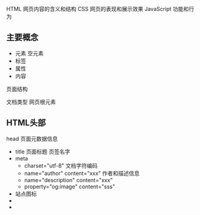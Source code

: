 HTML 网页内容的含义和结构
CSS 网页的表现和展示效果
JavaScript 功能和行为

## 主要概念
+ 元素  空元素
+ 标签 
+ 属性 
+ 内容

页面结构
<!DOCTYPE html> 文档类型
<html lang="en-US"></html> 网页根元素
<head></head>  
<body></body>

## HTML头部
head 页面元数据信息
+ title 页面标题 页签名字
+ meta
    + charset="utf-8" 文档字符编码
    + name="author" content="xxx" 作者和描述信息
    + name="description" content="xxx"
    + property="og:image" content="sss"
+ <link rel="shortcut" size="72x72" href="favivon.icon|gif|png" type="image/x-icon"/> 站点图标
+ <link rel="stylesheet" href="ccc.css">
+ <script src="ss.js">

## 标记文本
1. 标题
h1~h6 块级元素 列入内容大纲
标题对于`无障碍访问`和`搜索引擎优化`等问题非常有意义,保持页面结构清晰，标题整洁，不要发生标题级别跳跃。

header 页头

2. 段落
p 组织句子或文本

3. 换行
br

4. 水平分割线 主题分隔或变化 
hr 

5. 块引用元素
blockquote 左右都有缩进

6. 短语元素   表象元素

| 元素 | 语义 | 默认样式 |
|:----:|:----|:----|
| abbr | 缩写| 配置`title`属性 |
| b | 关键字、产品名称、引导句等 | 加粗 |
| cite | 引用文本 | 标识引文或参考，斜体 |
| code | 代码 | 标识代码区域，等宽字体 |
| dfn | 定义文本 | 标识词汇或术语，斜体 |
| em | 强调文本 | 重点强调 斜体 |
| i | 外国文字、分类名称、技术术语等 | 斜体 |
| kbd | 输入文本 | 标识用户输入的文本，等宽字体 |
| mark | 标记文本 | 文本高亮显示以便参考 |
| samp | 样例文本 | 标识程序样例输出，等宽字体 |
| small | 小文本 | 小字号显示如免责声明 |
| strong | 非常重要 | 粗体 |
| sub | 下标 | 显示基线以下的文本 |
| sup | 上标 | 显示基线以上的文本 |
| var | 变量 | 标识并显示变量，斜体 |
| u | 专有名词、拼写错误等 | 下划线 |


7. 有序列表
ol li
+ type=1|A|a|I|i 序号类型
+ start 序号起始值
+ reversed 指定为降序

8. 无序列表
ul li

9. 描述列表 用来标记一组项目及其相关描述，如术语和定义、问答等
+ dl 
+ dt(decription terms) 可以于多个描述<dd>
+ dd 

10. 常用实体   

| 符号 | 名称 | 代码 |
|:----:|:-----:|:-----:|
| " | 引号 | `&quot;` |


11. 结构元素
div 常规结构性区域
span 
header 文档区域标题
nav  menu 导航
main 文档主要内容区域 整个页面只有一个
footer 文档页脚区域

12. 链接
a 
属性
+ title 支持信息
+ href="url" 引用 mailto:link 电邮 #id 文档片段标识
+ target="_blank" 目标

电邮链接
<a href="mailto:nowhere@mozilla.org?cc=name2@rapidtables.com&bcc=name3@rapidtables.com&subject=The%20subject%20of%20the%20email&body=The%20body%20of%20the%20email">
  Send mail with cc, bcc, subject and body
</a>

绝对URL 相对URL
使用链接的最佳实践
1. 链接措辞清晰
2. 尽可能使用相对链接
3. 链接到非页面资源要有清晰的提示
4. 下载链接要使用下载属性

图像编辑
Gimp
Pixlr

13. 图片元素
img
+ alt 描述信息(备选文本)
+ title 图片标题(支持信息)
+ src 必须
+ height
+ width
+ title 图片信息
图片链接

图片的作用
1. 装饰 应该放到background-image中
2. 内容
3. 链接
4. 文本载体

图片映射
img
+ usemap map的id
map
+ name 图片name
+ id 与name相同

area
+ herf 热区链接
+ alt 
+ title
+ shape 热区形状
+ coords 可点击区域坐标

解说 
figure
figcaption

# 引用
+ blockquote  块引用
    + cite 引用资源地址
+ q 行内引用
+ cite 引文 表示应用资源的名称

联系方式
address

上标／下标 化学方程式、数学符号
sup
sub

计算机代码
code 通用代码
pre 代码块保留原格式
var 变量名
kbd 输入
samp 输出

时间日期
time
+ datetime


文档的基本组成区段
1. 标题栏 header 标题 Logo
2. 导航栏 nav 菜单、按钮、链接
3. 主内容 main article section div
4. 侧边栏 aside 链接、引用、广告等
5. 页脚 footer 联系信息 版权信息等

无语义元素
div
span

音频／视频
video
+ src
+ controls
+ autoplay
+ loop
+ muted
+ poster
+ preload: none|auto|metadata
+ width/height

audio
+ src
+ controls
+ autoplay
+ loop
+ muted
+ preload: none|auto|metadata

音频／视频容器格式
+ WebM Ogg Vorbis音频和VP8/VP9视频 FF和Chrome
+ MP4  ACC以及MP3音频和H.264视频 IE和Safari
+ Ogg Ogg Vorbis音频和Ogg Theora视频 WebM取代

source
 + src
 + type video|audio/mp4|webm|ogg|mp3

 track
 + src
 + link
 + type
 + kind="subtitle" 告诉浏览器用什么语言来编写subtitle 
 + scrlang="en" 

iframe 在当前页面嵌入其他文档
+ allowfullscreen 设置全屏模式
+ frameborder 如果设置为1，则会告诉浏览器在此框架和其他框架之间绘制边框，这是默认行为。0删除边框。
+ src 嵌入文档的路径
+ width/height 
+ 备选内容
+ sandbox 安全性设置  单击劫持

1. 只有在必要时嵌入
2. 使用HTTPS
3. 始终使用sandbox属性
4. 配置CSP指令

embed/object  嵌入外部内容的通用嵌入工具如JavaAplet、Flash、PDF、SVG等(不建议使用)
```html
<embed src="whoosh.swf" quality="medium"
       bgcolor="#ffffff" width="550" height="400"
       name="whoosh" align="middle" allowScriptAccess="sameDomain"
       allowFullScreen="false" type="application/x-shockwave-flash"
       pluginspage="http://www.macromedia.com/go/getflashplayer">
```
```html
<object data="mypdf.pdf" type="application/pdf"
        width="800" height="1200" typemustmatch>
  <p>You don't have a PDF plugin, but you can <a href="myfile.pdf">download the PDF file.</a></p>
</object>
```

位图 使用像素网格定义 像素的位置和它的色彩信息 bitmap(.bmp) PNG(.png) JPEG(.jpg) GIF(.gif) 文件大，容易失真
矢量图 使用算法定义 图形和路径的定义 SVG 文件小，不失真

SVG是用于描述矢量图像的XML语言。 它有许多不同的元素来定义要显示在图像中的形状，以及要应用于这些形状的效果。 SVG用于标记图形，而不是内容。
主要标记有：
+ circle
+ rect
+ feColorMatrix 变换矩阵转换颜色
+ animate 矢量图动画
+ mask 应用模版

```xml
<svg version="1.1"
     baseProfile="full"
     width="300" height="200"
     xmlns="http://www.w3.org/2000/svg">
  <rect width="100%" height="100%" fill="black" />
  <circle cx="150" cy="100" r="90" fill="blue" />
</svg>
```

矢量图编辑器
+ Lnkspace
+ IIIustrator

svg优缺点
优点：
+ 矢量图中的文本仍然可以访问(有利于SEO)
+ SVG可以很好地适应样式和脚本，可以通过CSS或JS编写样式
缺点：
+ SVG容易变得复杂
+ SVG比栅格图像更难创建
+ 老版浏览器不支持


SVG引入方式
+ img
  优点
  + 快速，熟悉的图像语法与alt属性中提供的内置文本等效。
  + 可以通过在<a>元素嵌套<img>，使图像轻松地成为超链接。
  缺点
  + 无法使用JavaScript操作图像。
  + 如果要使用CSS控制SVG内容，则必须在SVG代码中包含内联CSS样式。 （从SVG文件调用的外部样式表不起作用）
  + 不能用CSS伪类来重设图像样式（如:focus）
+ svg
  优点
  + 将SVG内联减少HTTP请求，可以减少加载时间。
  + 可以为SVG元素分配class和id，并使用CSS修改样式。
  + 内联SVG是唯一可以在SVG图像上使用CSS交互（如:focus）和CSS动画的方法（即使在常规样式表中）。
  + 可以通过将SVG标记包在<a>元素中，使其成为超链接。
  缺点
  + 这种方法只适用于在一个地方使用的SVG。多次使用会导致资源密集型维护。
  + 额外的 SVG 代码会增加HTML文件的大小。
  + 浏览器不能像缓存普通图片一样缓存内联SVG。
  + 在<foreignObject> 元素中包含回退，但支持SVG的浏览器仍然会下载任何后备图像。

```html
<img src="equilateral.png" alt="triangle with equal sides" srcset="equilateral.svg">
```
```css
.bg{
  background: url("fallback.png") no-repeat center;
  background-image: url("image.svg");
  background-size: contain;
}
```
```html
<svg width="300" height="200">
    <rect width="100%" height="100%" fill="green" />
</svg>
```
```html
<iframe src="triangle.svg" width="500" height="500" sandbox>
    <img src="triangle.png" alt="Triangle with three unequal sides" />
</iframe>
```

picture
响应式图片
一种可以在不同的屏幕尺寸和分辨率的设备上都能良好工作以及其他特性的图片的技术。

美术设计问题 使用不同的图片以适应不同的空间分配
分辨率切换问题 包含多个不同分辨率的相同效果图片
+ 分辨率切换：不同尺寸
  + srcset
  + sizes
```html
<img srcset="elva-fairy-320w.jpg 320w,
             elva-fairy-480w.jpg 480w,
             elva-fairy-800w.jpg 800w"
     sizes="(max-width: 320px) 280px,
            (max-width: 480px) 440px,
            800px"
     src="elva-fairy-800w.jpg" alt="Elva dressed as a fairy">

```
浏览器操作流程
1. 查看设备宽度
2. 检查sizes列表中哪个媒体条件是第一个为真
3. 查看给予该媒体查询的槽大小
4. 加载srcset列表中引用的最接近所选的槽大小的图像

+ 美术设计
```html
<picture>
  <source media="(max-width: 799px)" srcset="elva-480w-close-portrait.jpg">
  <source media="(min-width: 800px)" srcset="elva-800w.jpg">
  <img src="elva-800w.jpg" alt="Chris standing up holding his daughter Elva">
</picture>
```
为什么我们不能使用 CSS 或 JavaScript 来做到这一效果?
当浏览器开始加载一个页面, 它会在主解析器开始加载和解析页面的CSS和JavaScript之前先下载 (预加载)任意的图片。这是一个非常有用的技巧，平均下来减少了页面加载时间的20%。但是, 这对响应式图片一点帮助都没有, 所以需要类似 srcset的实现方法。

表格
表格是由行和列组成的结构化数据集(表格数据)，它能够使你简捷迅速地查找某个表示不同类型数据之间的某种关系的值。

table
tr
th
  scope="row|col|colgroup|rowgroup" 标题与单元格之间的联系
td
col / colgroup 列分组

属性
+ colspan
+ rowspan

表单
表单部件通用属性
+ autofocus
+ disabled
+ form
+ name
+ value
+ novalidate 关闭浏览器自动验证


form
+ action 提交数据的URL
+ method get|post
+ enctype="multipart/form-data" 文件传输数据分片
label
  + for="id"
input
  + id="for"
  + type="text|email|date|password|search|tel|url|submit|number|range"
  + value
  + name 收集表单数据时用到
  + readonly 其值不被发送
  + placeholder
  + list 与datalist关联
  + size
  + multiple
  + checked 单选按钮和复选框

数值输入框(number)/滑块(range)
+ type
+ min
+ max
+ step

日期事件选择器
本地时间(datetime-local|moth|time|week|date)
+ max
+ min

拾色器(color)
文件选择器(file)
+ accept 接受文件类型约束
+ muitiple 支持多文件
隐藏内容(hidden)
图像按钮(image) 构建热图
+ src
+ width
+ height

textarea 
  + cols
  + rows
  + wrap="soft|hard"
  + name
button
  + type="submit|reset|button"
fieldset 创建表单项集合
legend 为fieldset添加标签

select
+ multiple
optgroup
  + label
option
  + selected
datalist 自动补全输入框

进度条
progress
+ max
+ value

仪表
meter
+ low
+ hight
+ optinum
+ min
+ max
+ value

GET与POST的区别
GET 浏览器请求服务器返回给定的资源，请求体是空的，请求数据是追加在URL上
POST 数据追加到请求体中 发送大量数据
Content-Length 请求体大小
Content-Type 发送到服务端的资源类型
  + application/x-www-form-urlencoded 已编码为URL参数的表单数

安全问题
1. XSS(跨站脚本)和CSRF(跨站点请求伪造)
XSS攻击利用用户对站点的信任，而CSRF攻击则利用站点为其用户提供的信任。
2. SQL注入
3. HTTP数据头注入和电子邮件注入

防范
1. 有潜在危险的字符转义
2. 限制输入数量，只允许有必要数据
3. 沙箱上传文件

表单数据校验
+ 客户端校验(用户体验较好)
  + JS校验
  + H5内置校验
+ 服务端校验

当一个元素校验通过时：
  + 该元素将可以通过CSS伪类`:valid`进行特殊的样式化；
  + 如果尝试提交并没有阻止该操作，那么该表单数据就会被提交。
如果一个元素校验未通过：
  + 该元素将可以通过CSS伪类`:invalid`进行特殊的样式化；
  + 如果尝试提交表单，浏览器会展示出错误消息，并停止表单的提交。
表单校验相关属性
+ required 是否必须
+ pattern 正则校验 texteara不支持
+ minlength / maxlength 条目长度
+ min max  min > max 则条目无效 数值输入框／滑块

自定义错误信息
+ CSS伪类
+ 根据`validity.typeMismatch`调用`setCustomValidity()`方法自定义表单的状态

HTML5约束验证API
+ validationMessage
+ validity
  + customError
  + patternMismatch
  + rangeOverflow
  + rangeUnderflow
  + stepMismatch
  + tooLong
  + typeMismatch
  + valid
  + valueMissing
+ willValidate

+ checkValidity() -> invalid事件
+ setCustomValidity(message)

表单验证相关CSS伪类
+ :valid
+ :invalid
+ :in-range
+ :out-of-range

表单验证的库
+ validate.js(原生)
+ validation(jQery)
+ valid8(jQuery)

远程校验 (异步验证)

表单验证要求：
+ 显示明确的错误消息。
+ 放宽输入格式。
+ 指出错误发生的位置

数据提交
表单提交与AJAX请求的区别
AJAX 技术主要依靠 XMLHttpRequest (XHR) DOM 对象。它可以构造HTTP请求，并获取请求结果。  
表单数据(application/x-www-form-urlencoded)由URL编码的键/值对列表组成。为了传输二进制数据，HTTP请求被重新整合成multipart/form-data。

发送表单数据的方法
1. 用DOM API构建表单，然后将其数据发送到隐藏的<iframe>。 要访问提交的结果，请获取<iframe>的内容。这可能是支持很古老的浏览器的唯一选择。
2. XMLHttpRequest是进行HTTP请求的最安全和最可靠的方式。 要使用XMLHttpRequest发送表单数据，请通过对URL进行编码来准备数据，并遵守表单数据请求的具体内容。
3. 使用 XMLHttpRequest 和 the FormData object（表单对象）

# [使用JavaScript发送表单](https://developer.mozilla.org/zh-CN/docs/Learn/HTML/Forms/Sending_forms_through_JavaScript)


当初始的 HTML 文档被完全加载和解析完成之后，DOMContentLoaded 事件被触发，而无需等待样式表、图像和子框架的完成加载。另一个不同的事件 load 应该仅用于检测一个完全加载的页面。

